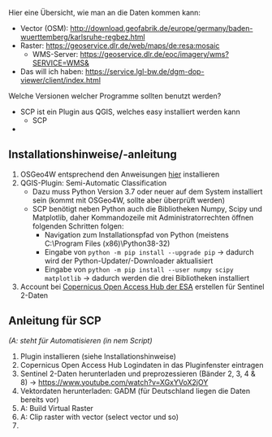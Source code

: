 Hier eine Übersicht, wie man an die Daten kommen kann:

- Vector (OSM): http://download.geofabrik.de/europe/germany/baden-wuerttemberg/karlsruhe-regbez.html
- Raster: https://geoservice.dlr.de/web/maps/de:resa:mosaic
  - WMS-Server: https://geoservice.dlr.de/eoc/imagery/wms?SERVICE=WMS&
- Das will ich haben: https://service.lgl-bw.de/dgm-dop-viewer/client/index.html

Welche Versionen welcher Programme sollten benutzt werden?
- SCP ist ein Plugin aus QGIS, welches easy installiert werden kann
  - SCP 
- 

## Installationshinweise/-anleitung

1. OSGeo4W entsprechend den Anweisungen <a href="https://github.com/fossgis2122/home/blob/cef5499f150e6735b5d9f61ed512bb196de57ced/docs/course_preparation.md">hier</a> installieren  
2. QGIS-Plugin: Semi-Automatic Classification
    - Dazu muss Python Version 3.7 oder neuer auf dem System installiert sein (kommt mit OSGeo4W, sollte aber überprüft werden)
    - SCP benötigt neben Python auch die Bibliotheken Numpy, Scipy und Matplotlib, daher Kommandozeile mit Administratorrechten öffnen folgenden Schritten folgen: 
      - Navigation zum Installationspfad von Python (meistens C:\Program Files (x86)\Python38-32)
      - Eingabe von `python -m pip install --upgrade pip` -> dadurch wird der Python-Updater/-Downloader aktualisiert
      - Eingabe von `python -m pip install --user numpy scipy matplotlib` -> dadurch werden die drei Bibliotheken installiert
3. Account bei <a href="https://scihub.copernicus.eu/dhus/#/self-registration">Copernicus Open Access Hub der ESA</a> erstellen für Sentinel 2-Daten

## Anleitung für SCP
*(A: steht für Automatisieren (in nem Script)*
1. Plugin installieren (siehe Installationshinweise)
2. Copernicus Open Access Hub Logindaten in das Pluginfenster eintragen
3. Sentinel 2-Daten herunterladen und preprozessieren (Bänder 2, 3, 4 & 8) -> https://www.youtube.com/watch?v=XGxYVoX2jOY
4. Vektordaten herunterladen: GADM (für Deutschland liegen die Daten bereits vor)
5. A: Build Virtual Raster
6. A: Clip raster with vector (select vector und so)
7. 
